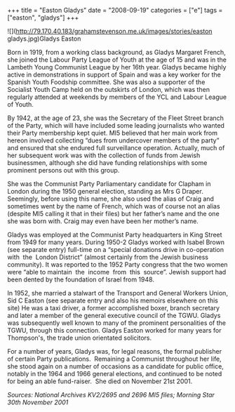 +++
title = "Easton Gladys"
date = "2008-09-19"
categories = ["e"]
tags = ["easton", "gladys"]
+++

![](http://79.170.40.183/grahamstevenson.me.uk/images/stories/easton gladys.jpg)Gladys Easton

Born in 1919, from a working class background, as Gladys Margaret French, she joined the Labour Party League of Youth at the age of 15 and was in the Lambeth Young Communist League by her 16th year. Gladys became highly active in demonstrations in support of Spain and was a key worker for the Spanish Youth Foodship committee. She was also a supporter of the Socialist Youth Camp held on the outskirts of London, which was then regularly attended at weekends by members of the YCL and Labour League of Youth.

By 1942, at the age of 23, she was the Secretary of the Fleet Street branch of the Party, which will have included some leading journalists who wanted their Party membership kept quiet. MI5 believed that her main work from hereon involved collecting “dues from undercover members of the party” and ensured that she endured full surveillance operation. Actually, much of her subsequent work was with the collection of funds from Jewish businessmen, although she did have funding relationships with some prominent persons out with this group.

She was the Communist Party Parliamentary candidate for Clapham in London during the 1950 general election, standing as Mrs G Draper. Seemingly, before using this name, she also used the alias of Craig and sometimes went by the name of French, which was of course not an alias (despite MI5 calling it that in their files) but her father’s name and the one she was born with. Craig may even have been her mother’s name.

Gladys was employed at the Communist Party headquarters in King Street from 1949 for many years. During 1950-2 Gladys worked with Isabel Brown (see separate entry) full-time on a “special donations drive in co-operation  with  the  London District” (almost certainly from the Jewish business community). It was reported to the 1952 Party congress that the two women were “able to maintain  the  income  from  this  source”. Jewish support had been dented by the foundation of Israel from 1948.

In 1952, she married a stalwart of the Transport and General Workers Union, Sid C Easton (see separate entry and also his memoirs elsewhere on this site) He was a taxi driver, a former accomplished boxer, branch secretary and later a member of the general executive council of the TGWU. Gladys was subsequently well known to many of the prominent personalities of the TGWU, through this connection. Gladys Easton worked for many years for Thompson's, the trade union orientated solicitors.  

For a number of years, Gladys was, for legal reasons, the formal publisher of certain Party publications.  Remaining a Communist throughout her life, she stood again on a number of occasions as a candidate for public office, notably in the 1964 and 1966 general elections, and continued to be noted for being an able fund-raiser.  She died on November 21st 2001. 

_Sources: National Archives KV2/2695 and 2696 MI5 files; Morning Star 30th November 2001_
